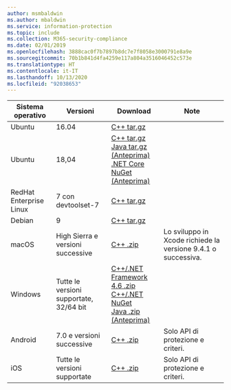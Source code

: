 ```yaml
---
author: msmbaldwin
ms.author: mbaldwin
ms.service: information-protection
ms.topic: include
ms.collection: M365-security-compliance
ms.date: 02/01/2019
ms.openlocfilehash: 3888cac0f7b7897b8dc7e7f8058e3000791e8a9e
ms.sourcegitcommit: 70b1b841d4fa4259e117a804a3516046452c573e
ms.translationtype: HT
ms.contentlocale: it-IT
ms.lasthandoff: 10/13/2020
ms.locfileid: "92038653"
---
```

| Sistema operativo        | Versioni                          | Download                                                                                                                                                                                                             | Note                                        |
| ----------------------- | --------------------------------- | --------------------------------------------------------------------------------------------------------------------------------------------------------------------------------------------------------------------- | -------------------------------------------- |
| Ubuntu                  | 16.04                             | [C++ tar.gz](https://aka.ms/mipsdkbinaries)                                                                                                                                                                           |                                              |
| Ubuntu                  | 18,04                             | [C++ tar.gz](https://aka.ms/mipsdkbinaries)<br>[Java tar.gz (Anteprima)](https://aka.ms/mipsdkbinaries)<br>[.NET Core NuGet (Anteprima)](https://www.nuget.org/packages/Microsoft.InformationProtection.File.Ubuntu1804/) |                                              |
| RedHat Enterprise Linux | 7 con devtoolset-7               | [C++ tar.gz](https://aka.ms/mipsdkbinaries)                                                                                                                                                                           |                                              |
| Debian                  | 9                                 | [C++ tar.gz](https://aka.ms/mipsdkbinaries)                                                                                                                                                                           |                                              |
| macOS                   | High Sierra e versioni successive             | [C++ .zip](https://aka.ms/mipsdkbinaries)                                                                                                                                                                             | Lo sviluppo in Xcode richiede la versione 9.4.1 o successiva. |
| Windows                 | Tutte le versioni supportate, 32/64 bit | [C++/.NET Framework 4.6 .zip](https://aka.ms/mipsdkbinaries)<br>[C++/.NET NuGet](https://www.nuget.org/packages?q=Microsoft.InformationProtection)<br>[Java .zip (Anteprima)](https://aka.ms/mipsdkbinaries)                                                                    |                                              |
| Android                 | 7.0 e versioni successive                     | [C++ .zip](https://aka.ms/mipsdkbinaries)                                                                                                                                                                             | Solo API di protezione e criteri.             |
| iOS                     | Tutte le versioni supportate            | [C++ .zip](https://aka.ms/mipsdkbinaries)                                                                                                                                                                             | Solo API di protezione e criteri.             |

